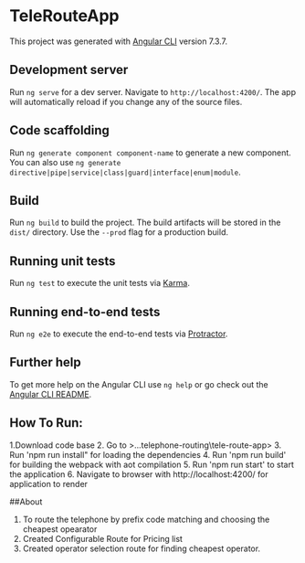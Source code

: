 # TeleRouteApp

This project was generated with [Angular CLI](https://github.com/angular/angular-cli) version 7.3.7.

## Development server

Run `ng serve` for a dev server. Navigate to `http://localhost:4200/`. The app will automatically reload if you change any of the source files.

## Code scaffolding

Run `ng generate component component-name` to generate a new component. You can also use `ng generate directive|pipe|service|class|guard|interface|enum|module`.

## Build

Run `ng build` to build the project. The build artifacts will be stored in the `dist/` directory. Use the `--prod` flag for a production build.

## Running unit tests

Run `ng test` to execute the unit tests via [Karma](https://karma-runner.github.io).

## Running end-to-end tests

Run `ng e2e` to execute the end-to-end tests via [Protractor](http://www.protractortest.org/).

## Further help

To get more help on the Angular CLI use `ng help` or go check out the [Angular CLI README](https://github.com/angular/angular-cli/blob/master/README.md).


## How To Run:
1.Download code base
2. Go to >...telephone-routing\tele-route-app>
3. Run 'npm run install" for loading the dependencies
4. Run 'npm run build' for building the webpack with aot compilation
5. Run 'npm run start' to start the  application
6. Navigate to browser with http://localhost:4200/ for application to render

##About
1. To route the telephone by prefix code matching and choosing the cheapest opearator
2. Created Configurable Route for Pricing list
3. Created operator selection route for finding cheapest operator.



